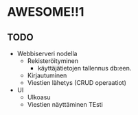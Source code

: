 # AWESOME!!1
## TODO
- Webbiserveri nodella
	- Rekisteröityminen
		- käyttäjätietojen tallennus db:een.
	- Kirjautuminen
	- Viestien lähetys (CRUD operaatiot)
- UI
	- Ulkoasu
	- Viestien näyttäminen
	TEsti